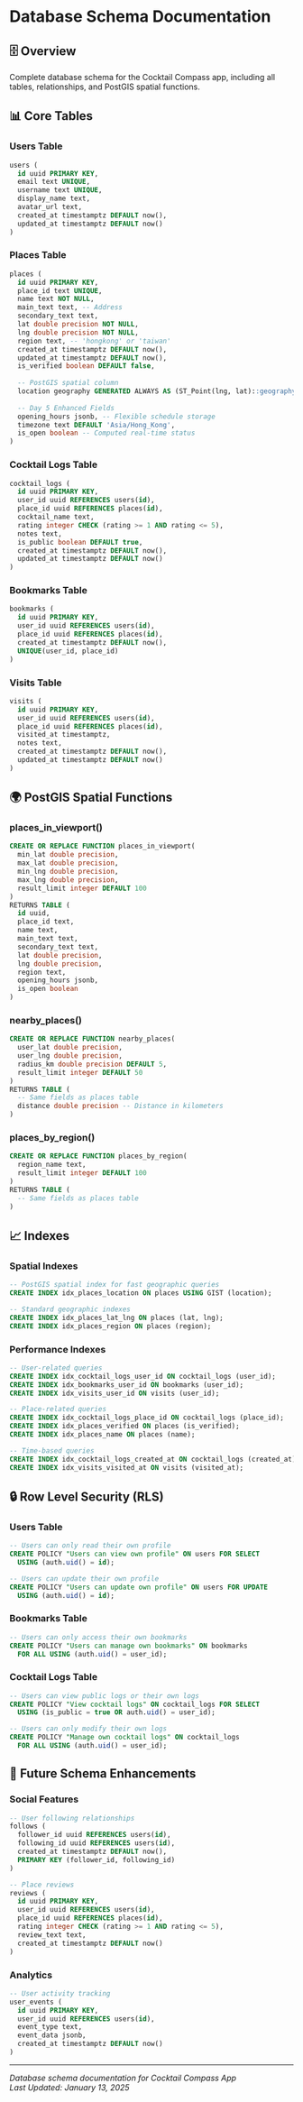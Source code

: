 # Database Schema Documentation

## 🗄️ Overview

Complete database schema for the Cocktail Compass app, including all tables, relationships, and PostGIS spatial functions.

## 📊 Core Tables

### Users Table
```sql
users (
  id uuid PRIMARY KEY,
  email text UNIQUE,
  username text UNIQUE,
  display_name text,
  avatar_url text,
  created_at timestamptz DEFAULT now(),
  updated_at timestamptz DEFAULT now()
)
```

### Places Table
```sql
places (
  id uuid PRIMARY KEY,
  place_id text UNIQUE,
  name text NOT NULL,
  main_text text, -- Address
  secondary_text text,
  lat double precision NOT NULL,
  lng double precision NOT NULL,
  region text, -- 'hongkong' or 'taiwan'
  created_at timestamptz DEFAULT now(),
  updated_at timestamptz DEFAULT now(),
  is_verified boolean DEFAULT false,
  
  -- PostGIS spatial column
  location geography GENERATED ALWAYS AS (ST_Point(lng, lat)::geography) STORED,
  
  -- Day 5 Enhanced Fields
  opening_hours jsonb, -- Flexible schedule storage
  timezone text DEFAULT 'Asia/Hong_Kong',
  is_open boolean -- Computed real-time status
)
```

### Cocktail Logs Table
```sql
cocktail_logs (
  id uuid PRIMARY KEY,
  user_id uuid REFERENCES users(id),
  place_id uuid REFERENCES places(id),
  cocktail_name text,
  rating integer CHECK (rating >= 1 AND rating <= 5),
  notes text,
  is_public boolean DEFAULT true,
  created_at timestamptz DEFAULT now(),
  updated_at timestamptz DEFAULT now()
)
```

### Bookmarks Table
```sql
bookmarks (
  id uuid PRIMARY KEY,
  user_id uuid REFERENCES users(id),
  place_id uuid REFERENCES places(id),
  created_at timestamptz DEFAULT now(),
  UNIQUE(user_id, place_id)
)
```

### Visits Table
```sql
visits (
  id uuid PRIMARY KEY,
  user_id uuid REFERENCES users(id),
  place_id uuid REFERENCES places(id),
  visited_at timestamptz,
  notes text,
  created_at timestamptz DEFAULT now(),
  updated_at timestamptz DEFAULT now()
)
```

## 🌍 PostGIS Spatial Functions

### places_in_viewport()
```sql
CREATE OR REPLACE FUNCTION places_in_viewport(
  min_lat double precision,
  max_lat double precision,
  min_lng double precision,
  max_lng double precision,
  result_limit integer DEFAULT 100
)
RETURNS TABLE (
  id uuid,
  place_id text,
  name text,
  main_text text,
  secondary_text text,
  lat double precision,
  lng double precision,
  region text,
  opening_hours jsonb,
  is_open boolean
)
```

### nearby_places()
```sql
CREATE OR REPLACE FUNCTION nearby_places(
  user_lat double precision,
  user_lng double precision,
  radius_km double precision DEFAULT 5,
  result_limit integer DEFAULT 50
)
RETURNS TABLE (
  -- Same fields as places table
  distance double precision -- Distance in kilometers
)
```

### places_by_region()
```sql
CREATE OR REPLACE FUNCTION places_by_region(
  region_name text,
  result_limit integer DEFAULT 100
)
RETURNS TABLE (
  -- Same fields as places table
)
```

## 📈 Indexes

### Spatial Indexes
```sql
-- PostGIS spatial index for fast geographic queries
CREATE INDEX idx_places_location ON places USING GIST (location);

-- Standard geographic indexes
CREATE INDEX idx_places_lat_lng ON places (lat, lng);
CREATE INDEX idx_places_region ON places (region);
```

### Performance Indexes
```sql
-- User-related queries
CREATE INDEX idx_cocktail_logs_user_id ON cocktail_logs (user_id);
CREATE INDEX idx_bookmarks_user_id ON bookmarks (user_id);
CREATE INDEX idx_visits_user_id ON visits (user_id);

-- Place-related queries
CREATE INDEX idx_cocktail_logs_place_id ON cocktail_logs (place_id);
CREATE INDEX idx_places_verified ON places (is_verified);
CREATE INDEX idx_places_name ON places (name);

-- Time-based queries
CREATE INDEX idx_cocktail_logs_created_at ON cocktail_logs (created_at);
CREATE INDEX idx_visits_visited_at ON visits (visited_at);
```

## 🔒 Row Level Security (RLS)

### Users Table
```sql
-- Users can only read their own profile
CREATE POLICY "Users can view own profile" ON users FOR SELECT
  USING (auth.uid() = id);

-- Users can update their own profile
CREATE POLICY "Users can update own profile" ON users FOR UPDATE
  USING (auth.uid() = id);
```

### Bookmarks Table
```sql
-- Users can only access their own bookmarks
CREATE POLICY "Users can manage own bookmarks" ON bookmarks
  FOR ALL USING (auth.uid() = user_id);
```

### Cocktail Logs Table
```sql
-- Users can view public logs or their own logs
CREATE POLICY "View cocktail logs" ON cocktail_logs FOR SELECT
  USING (is_public = true OR auth.uid() = user_id);

-- Users can only modify their own logs
CREATE POLICY "Manage own cocktail logs" ON cocktail_logs
  FOR ALL USING (auth.uid() = user_id);
```

## 🚀 Future Schema Enhancements

### Social Features
```sql
-- User following relationships
follows (
  follower_id uuid REFERENCES users(id),
  following_id uuid REFERENCES users(id),
  created_at timestamptz DEFAULT now(),
  PRIMARY KEY (follower_id, following_id)
)

-- Place reviews
reviews (
  id uuid PRIMARY KEY,
  user_id uuid REFERENCES users(id),
  place_id uuid REFERENCES places(id),
  rating integer CHECK (rating >= 1 AND rating <= 5),
  review_text text,
  created_at timestamptz DEFAULT now()
)
```

### Analytics
```sql
-- User activity tracking
user_events (
  id uuid PRIMARY KEY,
  user_id uuid REFERENCES users(id),
  event_type text,
  event_data jsonb,
  created_at timestamptz DEFAULT now()
)
```

---

*Database schema documentation for Cocktail Compass App*  
*Last Updated: January 13, 2025*
